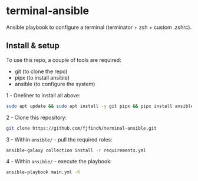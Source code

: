 # terminal-ansible
Ansible playbook to configure a terminal (terminator + zsh + custom .zshrc).

## Install & setup
To use this repo, a couple of tools are required:

* git (to clone the repo)
* pipx (to install ansible)
* ansible (to configure the system)

1 - Oneliner to install all above:
```bash
sudo apt update && sudo apt install -y git pipx && pipx install ansible --include-deps && . ~/.profile
```

2 - Clone this repository:
```bash
git clone https://github.com/fjfinch/terminal-ansible.git
```

3 - Within `ansible/` - pull the required roles:
```bash
ansible-galaxy collection install -r requirements.yml
```

4 - Within `ansible/` - execute the playbook:
```bash
ansible-playbook main.yml -K
```
